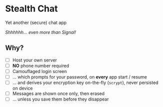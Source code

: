 # Stealth Chat

Yet another (secure) chat app

*Shhhhhh... even more than Signal!*

## Why?

- [ ] Host your own server
- [ ] **NO** phone number required
- [ ] Camouflaged login screen
- [ ] ... which prompts for your password, on **every** app start / resume
- [ ] ... and derives your encryption key on-the-fly (`scrypt`), never persisted on device
- [ ] Messages are shown once only, then erased
- [ ] ... unless you save them before they disappear